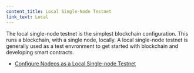 ```yaml
---
content_title: Local Single-Node Testnet
link_text: Local
---
```


The local single-node testnet is the simplest blockchain configuration. This runs a blockchain, with a single node, locally. A local single-node testnet is generally used as a test envronment to get started with blockchain and developing smart contracts.    

* [Configure Nodeos as a Local Single-node Testnet](https://developers.eos.io/manuals/eos/latest/nodeos/usage/development-environment/local-single-node-testnet) 
